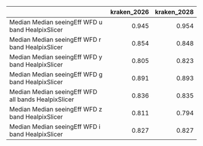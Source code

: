 |                                                     |   kraken_2026 |   kraken_2028 |
|:----------------------------------------------------|--------------:|--------------:|
| Median Median seeingEff WFD u band HealpixSlicer    |         0.945 |         0.954 |
| Median Median seeingEff WFD r band HealpixSlicer    |         0.854 |         0.848 |
| Median Median seeingEff WFD y band HealpixSlicer    |         0.805 |         0.823 |
| Median Median seeingEff WFD g band HealpixSlicer    |         0.891 |         0.893 |
| Median Median seeingEff WFD all bands HealpixSlicer |         0.836 |         0.835 |
| Median Median seeingEff WFD z band HealpixSlicer    |         0.811 |         0.794 |
| Median Median seeingEff WFD i band HealpixSlicer    |         0.827 |         0.827 |

